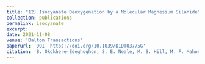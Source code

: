 ```yaml
---
title: "12) Isocyanate Deoxygenation by a Molecular Magnesium Silanide"
collection: publications
permalink: isocyanate
excerpt: 
date: 2021-11-08
venue: 'Dalton Transactions'
paperurl: 'DOI	https://doi.org/10.1039/D1DT03775G'
citation: 'B. Okokhere-Edeghoghon, S. E. Neale, M. S. Hill, M. F. Mahon, and C. L. McMullin, <i>Dalton. Trans.</i> <strong>2021</strong>, <i>51</i>, 136-144.'
---
```

